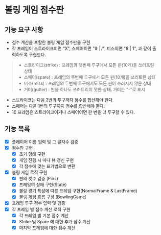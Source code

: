 # 볼링 게임 점수판

## 기능 요구 사항

* 점수 계산을 포함한 볼링 게임 점수판을 구현
* 각 프레임이 스트라이크이면 "X", 스페어이면 "9 | /", 미스이면 "8 | 1", 과 같이 출력하도록 구현한다.

> * 스트라이크(strike) : 프레임의 첫번째 투구에서 모든 핀(10개)을 쓰러트린 상태
>* 스페어(spare) : 프레임의 두번째 투구에서 모든 핀(10개)을 쓰러트린 상태
>* 미스(miss) : 프레임의 두번째 투구에서도 모든 핀이 쓰러지지 않은 상태
>* 거터(gutter) : 핀을 하나도 쓰러트리지 못한 상태. 거터는 "-"로 표시

* 스트라이크는 다음 2번의 투구까지 점수를 합산해야 한다.
* 스페어는 다음 1번의 투구까지 점수를 합산해야 한다.
* 10 프레임은 스트라이크이거나 스페어이면 한 번을 더 투구할 수 있다.

## 기능 목록

- [x] 플레이어 이름 입력 및 그 글자수 검증
- [x] 점수판 구현
    - [x] 초기 형태 구현
    - [x] 게임 진행 시 마다 뷰 갱신 구현
    - [x] 각 점수에 맞는 표기법으로 변환
- [x] 볼링 게임 로직 구현
    - [x] 핀의 갯수 검증 (Pins)
    - [x] 프레임의 상태 구현(State)
    - [x] 볼링 경기 특성에 따른 프레임 구현(NormalFrame & LastFrame)
    - [x] 볼링 게임 흐름 구성 (BowlingGame)
- [x] 프레임 투구 점수 입력 및 검증
- [x] 각 프레임 별 점수 계산 로직 구현
    - [x] 각 프레임 별 기본 점수 계산
    - [x] Strike 및 Spare 에 대한 추가 점수 계산
    - [x] 마지막 프레임에 대한 점수 계산
